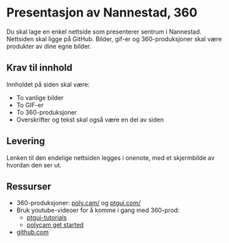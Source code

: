 # Presentasjon av Nannestad, 360
Du skal lage en enkel nettside som presenterer sentrum i Nannestad. Nettsiden skal ligge
på GitHub. Bilder, gif-er og 360-produksjoner skal være produkter av dine egne bilder.

## Krav til innhold
Innholdet på siden skal være:
- To vanlige bilder
- To GIF-er
- To 360-produksjoner
- Overskrifter og tekst skal også være en del av siden

## Levering
Lenken til den endelige nettsiden legges i onenote, med et skjermbilde av hvordan den ser ut.

## Ressurser
- 360-produksjoner: [poly.cam/](https://poly.cam/) og [ptgui.com/](https://ptgui.com/)
- Bruk youtube-videoer for å komme i gang med 360-prod:
  - [ptgui-tutorials](https://www.youtube.com/watch?v=O2JaDKSOtwY)
  - [polycam get started](https://www.youtube.com/watch?v=YcNTv4OrDYg)
- [github.com](https://github.com/)
